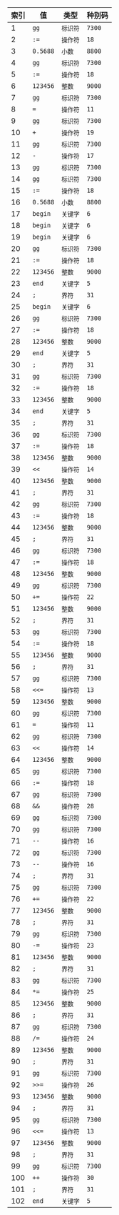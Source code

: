 索引|值|类型|种别码
--|--|--|--
1|`gg`|`标识符`|`7300`
2|`:=`|`操作符`|`18`
3|`0.5688`|`小数`|`8800`
4|`gg`|`标识符`|`7300`
5|`:=`|`操作符`|`18`
6|`123456`|`整数`|`9000`
7|`gg`|`标识符`|`7300`
8|`=`|`操作符`|`11`
9|`gg`|`标识符`|`7300`
10|`+`|`操作符`|`19`
11|`gg`|`标识符`|`7300`
12|`-`|`操作符`|`17`
13|`gg`|`标识符`|`7300`
14|`gg`|`标识符`|`7300`
15|`:=`|`操作符`|`18`
16|`0.5688`|`小数`|`8800`
17|`begin`|`关键字`|`6`
18|`begin`|`关键字`|`6`
19|`begin`|`关键字`|`6`
20|`gg`|`标识符`|`7300`
21|`:=`|`操作符`|`18`
22|`123456`|`整数`|`9000`
23|`end`|`关键字`|`5`
24|`;`|`界符`|`31`
25|`begin`|`关键字`|`6`
26|`gg`|`标识符`|`7300`
27|`:=`|`操作符`|`18`
28|`123456`|`整数`|`9000`
29|`end`|`关键字`|`5`
30|`;`|`界符`|`31`
31|`gg`|`标识符`|`7300`
32|`:=`|`操作符`|`18`
33|`123456`|`整数`|`9000`
34|`end`|`关键字`|`5`
35|`;`|`界符`|`31`
36|`gg`|`标识符`|`7300`
37|`:=`|`操作符`|`18`
38|`123456`|`整数`|`9000`
39|`<<`|`操作符`|`14`
40|`123456`|`整数`|`9000`
41|`;`|`界符`|`31`
42|`gg`|`标识符`|`7300`
43|`:=`|`操作符`|`18`
44|`123456`|`整数`|`9000`
45|`;`|`界符`|`31`
46|`gg`|`标识符`|`7300`
47|`:=`|`操作符`|`18`
48|`123456`|`整数`|`9000`
49|`gg`|`标识符`|`7300`
50|`+=`|`操作符`|`22`
51|`123456`|`整数`|`9000`
52|`;`|`界符`|`31`
53|`gg`|`标识符`|`7300`
54|`:=`|`操作符`|`18`
55|`123456`|`整数`|`9000`
56|`;`|`界符`|`31`
57|`gg`|`标识符`|`7300`
58|`<<=`|`操作符`|`13`
59|`123456`|`整数`|`9000`
60|`gg`|`标识符`|`7300`
61|`=`|`操作符`|`11`
62|`gg`|`标识符`|`7300`
63|`<<`|`操作符`|`14`
64|`123456`|`整数`|`9000`
65|`gg`|`标识符`|`7300`
66|`:=`|`操作符`|`18`
67|`gg`|`标识符`|`7300`
68|`&&`|`操作符`|`28`
69|`gg`|`标识符`|`7300`
70|`gg`|`标识符`|`7300`
71|`--`|`操作符`|`16`
72|`gg`|`标识符`|`7300`
73|`--`|`操作符`|`16`
74|`;`|`界符`|`31`
75|`gg`|`标识符`|`7300`
76|`+=`|`操作符`|`22`
77|`123456`|`整数`|`9000`
78|`;`|`界符`|`31`
79|`gg`|`标识符`|`7300`
80|`-=`|`操作符`|`23`
81|`123456`|`整数`|`9000`
82|`;`|`界符`|`31`
83|`gg`|`标识符`|`7300`
84|`*=`|`操作符`|`25`
85|`123456`|`整数`|`9000`
86|`;`|`界符`|`31`
87|`gg`|`标识符`|`7300`
88|`/=`|`操作符`|`24`
89|`123456`|`整数`|`9000`
90|`;`|`界符`|`31`
91|`gg`|`标识符`|`7300`
92|`>>=`|`操作符`|`26`
93|`123456`|`整数`|`9000`
94|`;`|`界符`|`31`
95|`gg`|`标识符`|`7300`
96|`<<=`|`操作符`|`13`
97|`123456`|`整数`|`9000`
98|`;`|`界符`|`31`
99|`gg`|`标识符`|`7300`
100|`++`|`操作符`|`30`
101|`;`|`界符`|`31`
102|`end`|`关键字`|`5`
